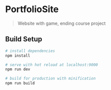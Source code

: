 # PortfolioSite

> Website with game, ending course project

## Build Setup

``` bash
# install dependencies
npm install

# serve with hot reload at localhost:9000
npm run dev

# build for production with minification
npm run build
```